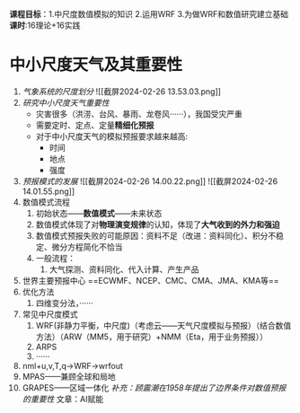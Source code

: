 **课程目标**：1.中尺度数值模拟的知识 2.运用WRF 3.为做WRF和数值研究建立基础
**课时**:16理论+16实践


# 中小尺度天气及其重要性
1. *气象系统的尺度划分*
![[截屏2024-02-26 13.53.03.png]]
2. *研究中小尺度天气重要性*
	- 灾害很多（洪涝、台风、暴雨、龙卷风······），我国受灾严重
	- 需要定时、定点、定量**精细化预报**
	- 对于中小尺度天气的模拟预报要求越来越高:
		- 时间
		- 地点
		- 强度
3. *预报模式的发展*
![[截屏2024-02-26 14.00.22.png]]
![[截屏2024-02-26 14.01.55.png]]
4. 数值模式流程
	1. 初始状态——**数值模式**——未来状态
	2. 数值模式体现了对**物理演变规律**的认知，体现了**大气收到的外力和强迫**
	3. 数值模式预报失败的可能原因：资料不足（改进：资料同化）、积分不稳定、微分方程简化不恰当
	4. 一般流程：
		1. 大气探测、资料同化、代入计算、产生产品
5. 世界主要预报中心
	==ECWMF、NCEP、CMC、CMA、JMA、KMA等==
6. 优化方法
	1. 四维变分法，······
7. 常见中尺度模式
	1. WRF(非静力平衡，中尺度)（考虑云——天气尺度模拟与预报）（结合数值方法）（ARW（MM5，用于研究）+NMM（Eta，用于业务预报））
	2. ARPS
	3. ······
8. nml+u,v,T,q->WRF->wrfout
9. MPAS——兼顾全球和局地
10. GRAPES——区域一体化
*补充：顾震潮在1958年提出了边界条件对数值预报的重要性*
文章：AI赋能


